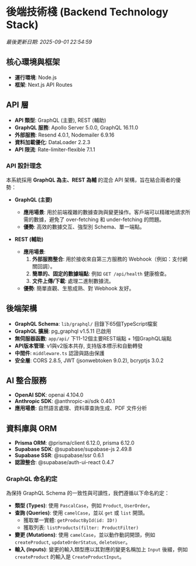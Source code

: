 # 後端技術棧 (Backend Technology Stack)

_最後更新日期: 2025-09-01 22:54:59_

## 核心環境與框架

- **運行環境**: Node.js
- **框架**: Next.js API Routes

## API 層

- **API 類型**: GraphQL (主要), REST (輔助)
- **GraphQL 服務**: Apollo Server 5.0.0, GraphQL 16.11.0
- **外部服務**: Resend 4.0.1, Nodemailer 6.9.16
- **資料加載優化**: DataLoader 2.2.3
- **API 限流**: Rate-limiter-flexible 7.1.1

### API 設計理念

本系統採用 **GraphQL 為主、REST 為輔** 的混合 API 架構，旨在結合兩者的優勢：

- **GraphQL (主要)**
  - **應用場景**: 用於前端複雜的數據查詢與變更操作。客戶端可以精確地請求所需的數據，避免了 over-fetching 和 under-fetching 的問題。
  - **優勢**: 高效的數據交互、強型別 Schema、單一端點。

- **REST (輔助)**
  - **應用場景**:
    1.  **外部服務整合**: 用於接收來自第三方服務的 Webhook（例如：支付網關回調）。
    2.  **簡單的、固定的數據端點**: 例如 `GET /api/health` 健康檢查。
    3.  **文件上傳/下載**: 處理二進制數據流。
  - **優勢**: 簡單直觀、生態成熟、對 Webhook 友好。

## 後端架構

- **GraphQL Schema**: `lib/graphql/` 目錄下65個TypeScript檔案
- **GraphQL 擴展**: pg_graphql v1.5.11 已啟用
- **無伺服器函數**: `app/api/` 下11-12個主要REST端點 + 1個GraphQL端點
- **API版本管理**: v1與v2版本共存, 支持版本標示和自動轉發
- **中間件**: `middleware.ts` 認證與路由保護
- **安全層**: CORS 2.8.5, JWT (jsonwebtoken 9.0.2), bcryptjs 3.0.2

## AI 整合服務

- **OpenAI SDK**: openai 4.104.0
- **Anthropic SDK**: @anthropic-ai/sdk 0.40.1
- **應用場景**: 自然語言處理、資料庫查詢生成、PDF 文件分析

## 資料庫與 ORM

- **Prisma ORM**: @prisma/client 6.12.0, prisma 6.12.0
- **Supabase SDK**: @supabase/supabase-js 2.49.8
- **Supabase SSR**: @supabase/ssr 0.6.1
- **認證整合**: @supabase/auth-ui-react 0.4.7

### GraphQL 命名約定

為保持 GraphQL Schema 的一致性與可讀性，我們遵循以下命名約定：

- **類型 (Types)**: 使用 `PascalCase`，例如 `Product`, `UserOrder`。
- **查詢 (Queries)**: 使用 `camelCase`，並以 `get` 或 `list` 開頭。
  - 獲取單一實體: `getProductById(id: ID!)`
  - 獲取列表: `listProducts(filter: ProductFilter)`
- **變更 (Mutations)**: 使用 `camelCase`，並以動作動詞開頭，例如 `createProduct`, `updateOrderStatus`, `deleteUser`。
- **輸入 (Inputs)**: 變更的輸入類型應以其對應的變更名稱加上 `Input` 後綴，例如 `createProduct` 的輸入是 `CreateProductInput`。

